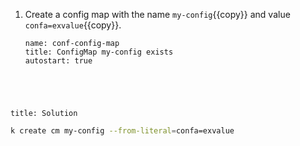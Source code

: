 
1. Create a config map with the name ``my-config``{{copy}} and value ``confa=exvalue``{{copy}}.

    ```examiner:execute-test
    name: conf-config-map
    title: ConfigMap my-config exists
    autostart: true
    ```

<div style="margin-top: 5em;"></div>

```section:begin
title: Solution
```

```bash
k create cm my-config --from-literal=confa=exvalue
```

```section:end
```
